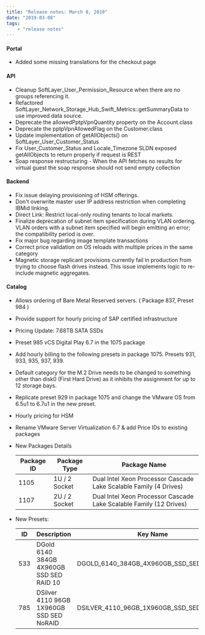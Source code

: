 ```yaml
---
title: "Release notes: March 8, 2019"
date: "2019-03-08"
tags:
    - "release notes"
---
```


#### Portal
- Added some missing translations for the checkout page

#### API
- Cleanup SoftLayer_User_Permission_Resource when there are no groups referencing it.
- Refactored SoftLayer_Network_Storage_Hub_Swift_Metrics::getSummaryData to use improved data source.
- Deprecate the allowedPptpVpnQuantity property on the Account.class
- Deprecate the pptpVpnAllowedFlag on the Customer.class
- Update implementation of getAllObjects() on SoftLayer_User_Customer_Status
- Fix User_Customer_Status and Locale_Timezone SLDN exposed getAllObjects to return properly if request is REST
- Soap response restructuring - When the API fetches no results for virtual guest the soap response should not send empty collection

#### Backend
- Fix issue delaying provisioning of HSM offerings.
- Don't overwrite master user IP address restriction when completing IBMid linking.
- Direct Link: Restrict local-only routing tenants to local markets.
- Finalize deprecation of subnet item specification during VLAN ordering. VLAN orders with a subnet item specified will begin emitting an error; the compatibility period is over.
- Fix major bug regarding image template transactions
- Correct price validation on OS reloads with multiple prices in the same category
- Magnetic storage replicant provisions currently fail in production from trying to choose flash drives instead. This issue implements logic to re-include magnetic aggregates.

#### Catalog
- Allows ordering of Bare Metal Reserved servers. ( Package 837, Preset 984 )
- Provide support for hourly pricing of SAP certified infrastructure
- Pricing Update: 7.68TB SATA SSDs
- Preset 985 vCS Digital Play 6.7 in the 1075 package
- Add hourly billing to the following presets in package 1075. Presets 931, 933, 935, 937, 939.
- Default category for the M.2 Drive needs to be changed to something other than disk0 (First Hard Drive) as it inhibits the assignment for up to 12 storage bays.
- Replicate preset 929 in package 1075 and change the VMware OS from 6.5u1 to 6.7u1 in the new preset.
- Hourly pricing for HSM
- Rename VMware Server Virtualization 6.7 & add Price IDs to existing packages
- New Packages Details

    | Package ID |Package Type | Package Name |
    | --- | --- | ---|
    |1105 | 1U / 2 Socket | Dual Intel Xeon Processor Cascade Lake Scalable Family (4 Drives) |
    |1107 | 2U / 2 Socket |Dual Intel Xeon Processor Cascade Lake Scalable Family (12 Drives) |


- New Presets: 

    |ID |Description | Key Name |
    | --- | --- | --- |
    |533 | DGold 6140 384GB 4X960GB SSD SED RAID 10 | DGOLD_6140_384GB_4X960GB_SSD_SED_RAID_10 |
    |785 | DSilver 4110 96GB 1X960GB SSD SED NoRAID | DSILVER_4110_96GB_1X960GB_SSD_SED_NORAID